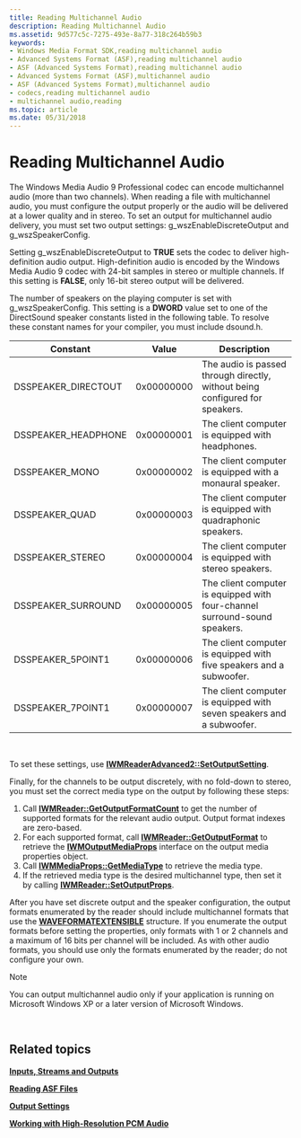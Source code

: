 ```yaml
---
title: Reading Multichannel Audio
description: Reading Multichannel Audio
ms.assetid: 9d577c5c-7275-493e-8a77-318c264b59b3
keywords:
- Windows Media Format SDK,reading multichannel audio
- Advanced Systems Format (ASF),reading multichannel audio
- ASF (Advanced Systems Format),reading multichannel audio
- Advanced Systems Format (ASF),multichannel audio
- ASF (Advanced Systems Format),multichannel audio
- codecs,reading multichannel audio
- multichannel audio,reading
ms.topic: article
ms.date: 05/31/2018
---
```


# Reading Multichannel Audio

The Windows Media Audio 9 Professional codec can encode multichannel audio (more than two channels). When reading a file with multichannel audio, you must configure the output properly or the audio will be delivered at a lower quality and in stereo. To set an output for multichannel audio delivery, you must set two output settings: g\_wszEnableDiscreteOutput and g\_wszSpeakerConfig.

Setting g\_wszEnableDiscreteOutput to **TRUE** sets the codec to deliver high-definition audio output. High-definition audio is encoded by the Windows Media Audio 9 codec with 24-bit samples in stereo or multiple channels. If this setting is **FALSE**, only 16-bit stereo output will be delivered.

The number of speakers on the playing computer is set with g\_wszSpeakerConfig. This setting is a **DWORD** value set to one of the DirectSound speaker constants listed in the following table. To resolve these constant names for your compiler, you must include dsound.h.



| Constant             | Value      | Description                                                                  |
|----------------------|------------|------------------------------------------------------------------------------|
| DSSPEAKER\_DIRECTOUT | 0x00000000 | The audio is passed through directly, without being configured for speakers. |
| DSSPEAKER\_HEADPHONE | 0x00000001 | The client computer is equipped with headphones.                             |
| DSSPEAKER\_MONO      | 0x00000002 | The client computer is equipped with a monaural speaker.                     |
| DSSPEAKER\_QUAD      | 0x00000003 | The client computer is equipped with quadraphonic speakers.                  |
| DSSPEAKER\_STEREO    | 0x00000004 | The client computer is equipped with stereo speakers.                        |
| DSSPEAKER\_SURROUND  | 0x00000005 | The client computer is equipped with four-channel surround-sound speakers.   |
| DSSPEAKER\_5POINT1   | 0x00000006 | The client computer is equipped with five speakers and a subwoofer.          |
| DSSPEAKER\_7POINT1   | 0x00000007 | The client computer is equipped with seven speakers and a subwoofer.         |



 

To set these settings, use [**IWMReaderAdvanced2::SetOutputSetting**](/previous-versions/windows/desktop/api/Wmsdkidl/nf-wmsdkidl-iwmreaderadvanced2-setoutputsetting).

Finally, for the channels to be output discretely, with no fold-down to stereo, you must set the correct media type on the output by following these steps:

1.  Call [**IWMReader::GetOutputFormatCount**](/previous-versions/previous-versions/windows/desktop/api/wmsdkidl/nf-wmsdkidl-iwmreader-getoutputformatcount) to get the number of supported formats for the relevant audio output. Output format indexes are zero-based.
2.  For each supported format, call [**IWMReader::GetOutputFormat**](/previous-versions/windows/desktop/api/Wmsdkidl/nf-wmsdkidl-iwmreader-getoutputformat) to retrieve the [**IWMOutputMediaProps**](/previous-versions/windows/desktop/api/wmsdkidl/nn-wmsdkidl-iwmoutputmediaprops) interface on the output media properties object.
3.  Call [**IWMMediaProps::GetMediaType**](/previous-versions/windows/desktop/api/Wmsdkidl/nf-wmsdkidl-iwmmediaprops-getmediatype) to retrieve the media type.
4.  If the retrieved media type is the desired multichannel type, then set it by calling [**IWMReader::SetOutputProps**](/previous-versions/windows/desktop/api/Wmsdkidl/nf-wmsdkidl-iwmreader-setoutputprops).

After you have set discrete output and the speaker configuration, the output formats enumerated by the reader should include multichannel formats that use the [**WAVEFORMATEXTENSIBLE**](https://docs.microsoft.com/previous-versions/windows/desktop/legacy/dd757721(v=vs.85)) structure. If you enumerate the output formats before setting the properties, only formats with 1 or 2 channels and a maximum of 16 bits per channel will be included. As with other audio formats, you should use only the formats enumerated by the reader; do not configure your own.

> [!Note]  
> You can output multichannel audio only if your application is running on Microsoft Windows XP or a later version of Microsoft Windows.

 

## Related topics

<dl> <dt>

[**Inputs, Streams and Outputs**](inputs-streams-and-outputs.md)
</dt> <dt>

[**Reading ASF Files**](reading-asf-files.md)
</dt> <dt>

[**Output Settings**](output-settings.md)
</dt> <dt>

[**Working with High-Resolution PCM Audio**](working-with-high-resolution-pcm-audio.md)
</dt> </dl>

 

 




